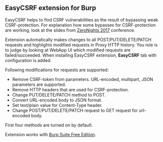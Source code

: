 ## EasyCSRF extension for Burp

EasyCSRF helps to find CSRF vulnerabilities as the result of bypassing weak CSRF-protection. For explanation how some bypasses for CSRF-protection are working, look at the slides from [ZeroNights 2017](https://2017.zeronights.org/report/tricks-bypassing-csrf-protection/) conference.

Extension automatically makes changes to all POST/PUT/DELETE/PATCH requests and highlights modified requests in Proxy HTTP history. You role is to judge by looking at WebApp UI which modified requests are failed/succeeded. When installing EasyCSRF extension, **EasyCSRF** tab with configuration is added.

Following modifications for requests are supported:
* Remove CSRF-token from parameters. URL-encoded, multipart, JSON parameters are supported.
* Remove HTTP headers that are used for CSRF-protection.
* Change PUT/DELETE/PATCH method to POST.
* Convert URL-encoded body to JSON format.
* Set text/plain value for Content-Type header.
* Change POST/PUT/DELETE/PATCH request to GET request for url-encoded body.

First four methods are turned on by default.

Extension works with [Burp Suite Free Edition](https://portswigger.net/burp/freedownload).